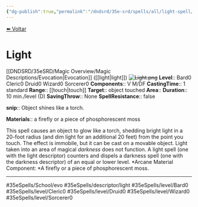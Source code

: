 ```yaml
---
{"dg-publish":true,"permalink":"/dndsrd/35e-srd/spells/all/light-spell/"}
---
```



<a href="javascript:history.back()">⬅️ Voltar</a>
# Light
[[DNDSRD/35eSRD/Magic Overview/Magic Descriptions/Evocation\|Evocation]]  ([[light\|light]]) <s class="aside-hide">![Light.png](/img/user/DNDSRD/35eSRD/Spells/imgs/light.png)</s>
**Level**:: Bard0 Cleric0 Druid0 Wizard0 Sorcerer0 
**Components**:: V M/DF
**CastingTime**:: 1 standard 
**Range**:: [[touch\|touch]]
**Target**:: object touched
**Area**:: 
**Duration**:: 10 min./level (D)
**SavingThrow**:: None
**SpellResistance**:: false

**snip**:: Object shines like a torch.  

**Materials**:: a firefly or a piece of phosphorescent moss  



This spell causes an object to glow like a torch, shedding bright light in a 20-foot radius (and dim light for an additional 20 feet) from the point you touch. The effect is immobile, but it can be cast on a movable object. Light taken into an area of magical *darkness* does not function.
A light spell (one with the light descriptor) counters and dispels a darkness spell (one with the darkness descriptor) of an equal or lower level.
*Arcane Material Component: *A firefly or a piece of phosphorescent moss.

<hr/>



#35eSpells/School/evo
#35eSpells/descriptor/light 
#35eSpells/level/Bard0 #35eSpells/level/Cleric0 #35eSpells/level/Druid0 #35eSpells/level/Wizard0 #35eSpells/level/Sorcerer0 